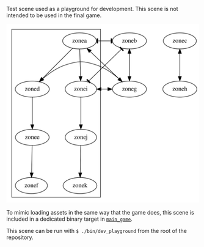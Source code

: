 Test scene used as a playground for development.
This scene is not intended to be used in the final game.

![Graph of zones](docs/tile-graph.svg)

To mimic loading assets in the same way that the game does, this scene is included in a dedicated binary target in [`main_game`](../../main_game/src/main_dev_playground.rs).

This scene can be run with `$ ./bin/dev_playground` from the root of the repository.
